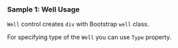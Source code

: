 ### Sample 1: Well Usage

`Well` control creates `div` with Bootstrap `well` class.

For specifying type of the `Well` you can use `Type` property.